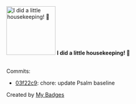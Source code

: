 <img src="https://my-badges.github.io/my-badges/chore-commit.png" alt="I did a little housekeeping! 🧹" title="I did a little housekeeping! 🧹" width="128">
<strong>I did a little housekeeping! 🧹</strong>
<br><br>

Commits:

- <a href="https://github.com/RRZE-Webteam/FAU-Studium-Common/commit/03f22c948ed6131f3f17b768425ee9c74cfa76a5">03f22c9</a>: chore: update Psalm baseline


Created by <a href="https://github.com/my-badges/my-badges">My Badges</a>